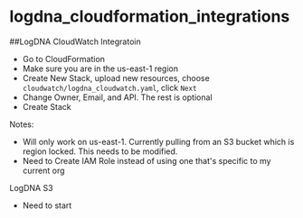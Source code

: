 # logdna_cloudformation_integrations

##LogDNA CloudWatch Integratoin
- Go to CloudFormation
- Make sure you are in the us-east-1 region
- Create New Stack, upload new resources, choose `cloudwatch/logdna_cloudwatch.yaml`, click `Next`
- Change Owner, Email, and API. The rest is optional
- Create Stack

Notes:
- Will only work on us-east-1. Currently pulling from an S3 bucket which is region locked. This needs to be modified.
- Need to Create IAM Role instead of using one that's specific to my current org

LogDNA S3
- Need to start
